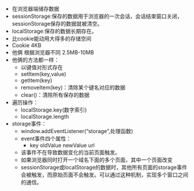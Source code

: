 * 在浏览器端储存数据
* sessionStorage:保存的数据用于浏览器的一次会话，会话结束窗口关闭，sessionStorage保存的数据就被清空。
* localStorage:保存的数据长期存在。
* 比cookie能动用大得多的存储空间
* Cookie 4KB
* 他俩 根据浏览器不同 2.5MB-10MB
* 他俩的方法都一样：
  * 以键值对形式存在
  * setItem(key,value)
  * getItem(key)
  * removeItem(key)：清除某个键名对应的数据
  * clear()：清除所有保存的数据
* 遍历操作：
  * localStorage.key(数字索引)
  * localStorage.length
* storage事件：
  * window.addEventListener(“storage”,处理函数)
  * event事件四个属性：
    * key oldValue newValue url
  * 该事件不在导致数据变化的当前页面触发。
  * 如果浏览器同时打开一个域名下面的多个页面，其中一个页面改变
  * sessionStorage或localStorage的数据时，其他所有页面的storage事件会被触发，而原始页面不会触发。可以通过这种机制，实现多个窗口之间的通信。
